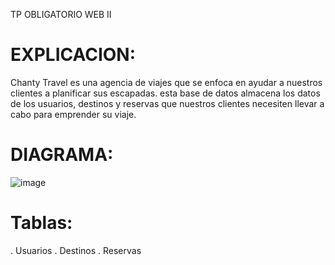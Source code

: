 TP OBLIGATORIO WEB II

# EXPLICACION:

Chanty Travel es una agencia de viajes que se enfoca en ayudar a nuestros clientes a planificar sus escapadas.
esta base de datos almacena los datos de los usuarios, destinos y reservas que nuestros clientes necesiten llevar a cabo para emprender su viaje.

# DIAGRAMA:
![image](https://github.com/user-attachments/assets/a44ff8e8-e1bb-49e1-9b94-1b9bf1e077a8)


# Tablas:
. Usuarios
. Destinos 
. Reservas

